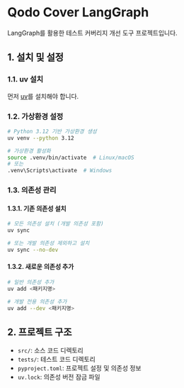 # Qodo Cover LangGraph

LangGraph를 활용한 테스트 커버리지 개선 도구 프로젝트입니다.

## 1. 설치 및 설정

### 1.1. uv 설치
먼저 [uv](https://github.com/astral-sh/uv)를 설치해야 합니다.

### 1.2. 가상환경 설정

```bash
# Python 3.12 기반 가상환경 생성
uv venv --python 3.12

# 가상환경 활성화
source .venv/bin/activate  # Linux/macOS
# 또는
.venv\Scripts\activate  # Windows
```

### 1.3. 의존성 관리

#### 1.3.1. 기존 의존성 설치
```bash
# 모든 의존성 설치 (개발 의존성 포함)
uv sync

# 또는 개발 의존성 제외하고 설치
uv sync --no-dev
```

#### 1.3.2. 새로운 의존성 추가
```bash
# 일반 의존성 추가
uv add <패키지명>

# 개발 전용 의존성 추가
uv add --dev <패키지명>
```

## 2. 프로젝트 구조

- `src/`: 소스 코드 디렉토리
- `tests/`: 테스트 코드 디렉토리
- `pyproject.toml`: 프로젝트 설정 및 의존성 정보
- `uv.lock`: 의존성 버전 잠금 파일 